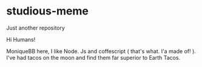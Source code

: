 # studious-meme
Just another repository



Hi Humans!

MoniqueBB here, I like Node. Js and coffescript ( that's what. I'a made of! ). I've had tacos on the moon and find them far superior to Earth Tacos.
